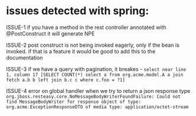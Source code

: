 # issues detected with spring:

ISSUE-1 if you have a method in the rest controller annotated with @PostConstruct it will generate NPE

ISSUE-2 post construct is not being invoked eagerly, only if the bean is invoked. if that is a feature it would be good to add this to the documentation

ISSUE-3 if we have a query with pagination, it breakes - `select near line 1, column 17 [SELECT COUNT(*) select a from org.acme.model.A a join fetch a.b b left join b.c c where c.foo = ?1]`

ISSUE-4 error on global handler when we try to return a json response type `org.jboss.resteasy.core.NoMessageBodyWriterFoundFailure: Could not find MessageBodyWriter for response object of type: org.acme.ExceptionResponseDTO of media type: application/octet-stream`
